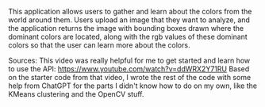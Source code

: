 This application allows users to gather and learn about the colors from the world around them. Users upload an image that they want to analyze, and the application 
returns the image with bounding boxes drawn where the dominant colors are located, along with the rgb values of these dominant colors so that the user can learn more about the colors.

Sources:
This video was really helpful for me to get started and learn how to use the API: https://www.youtube.com/watch?v=ddWRX2Y71RU
Based on the starter code from that video, I wrote the rest of the code with some help from ChatGPT for the parts I didn't know how to do on my own, like the KMeans clustering and the OpenCV stuff.
